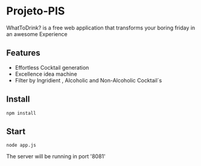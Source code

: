 # Projeto-PIS
WhatToDrink? is a free web application that transforms your boring friday in an awesome Experience

## Features 

- Effortless Cocktail generation
- Excellence idea machine 
- Filter by Ingridient , Alcoholic and Non-Alcoholic Cocktail´s

## Install

```
npm install

```
## Start

```
node app.js

```

The server will be running in port '8081'
